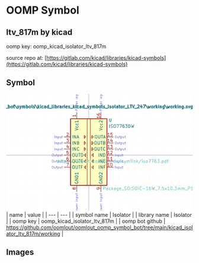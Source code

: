 # OOMP Symbol  
## ltv_817m  by kicad  
  
oomp key: oomp_kicad_isolator_ltv_817m  
  
source repo at: [https://gitlab.com/kicad/libraries/kicad-symbols](https://gitlab.com/kicad/libraries/kicad-symbols)  
## Symbol  
  
[![working.png](working_600.png)](working.png)  
| name | value | 
| --- | --- | 
| symbol name | Isolator | 
| library name | Isolator | 
| oomp key | oomp_kicad_isolator_ltv_817m | 
| oomp bot github | https://github.com/oomlout/oomlout_oomp_symbol_bot/tree/main/kicad_isolator_ltv_817m/working | 
## Images  
